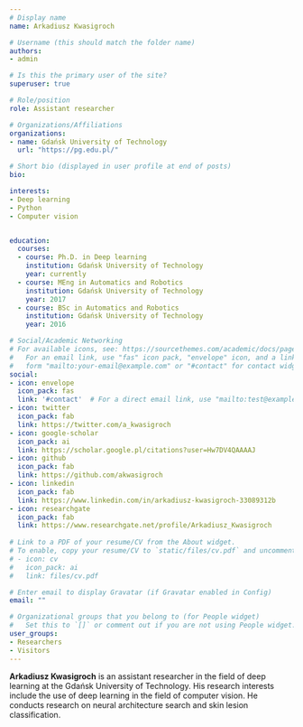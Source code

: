 ```yaml
---
# Display name
name: Arkadiusz Kwasigroch

# Username (this should match the folder name)
authors:
- admin

# Is this the primary user of the site?
superuser: true

# Role/position
role: Assistant researcher

# Organizations/Affiliations
organizations:
- name: Gdańsk University of Technology
  url: "https://pg.edu.pl/"

# Short bio (displayed in user profile at end of posts)
bio: 

interests:
- Deep learning
- Python
- Computer vision


education:
  courses:
  - course: Ph.D. in Deep learning
    institution: Gdańsk University of Technology
    year: currently
  - course: MEng in Automatics and Robotics
    institution: Gdańsk University of Technology
    year: 2017
  - course: BSc in Automatics and Robotics
    institution: Gdańsk University of Technology
    year: 2016

# Social/Academic Networking
# For available icons, see: https://sourcethemes.com/academic/docs/page-builder/#icons
#   For an email link, use "fas" icon pack, "envelope" icon, and a link in the
#   form "mailto:your-email@example.com" or "#contact" for contact widget.
social:
- icon: envelope
  icon_pack: fas
  link: '#contact'  # For a direct email link, use "mailto:test@example.org".
- icon: twitter
  icon_pack: fab
  link: https://twitter.com/a_kwasigroch
- icon: google-scholar
  icon_pack: ai
  link: https://scholar.google.pl/citations?user=Hw7DV4QAAAAJ
- icon: github
  icon_pack: fab
  link: https://github.com/akwasigroch
- icon: linkedin
  icon_pack: fab
  link: https://www.linkedin.com/in/arkadiusz-kwasigroch-33089312b
- icon: researchgate
  icon_pack: fab
  link: https://www.researchgate.net/profile/Arkadiusz_Kwasigroch
  
# Link to a PDF of your resume/CV from the About widget.
# To enable, copy your resume/CV to `static/files/cv.pdf` and uncomment the lines below.
# - icon: cv
#   icon_pack: ai
#   link: files/cv.pdf

# Enter email to display Gravatar (if Gravatar enabled in Config)
email: ""

# Organizational groups that you belong to (for People widget)
#   Set this to `[]` or comment out if you are not using People widget.
user_groups:
- Researchers
- Visitors
---
```


**Arkadiusz Kwasigroch** is an assistant researcher in the field of deep learning at the Gdańsk University of Technology. His research interests include the use of deep learning in the field of computer vision.  He conducts research on neural architecture search and skin lesion classification. 

